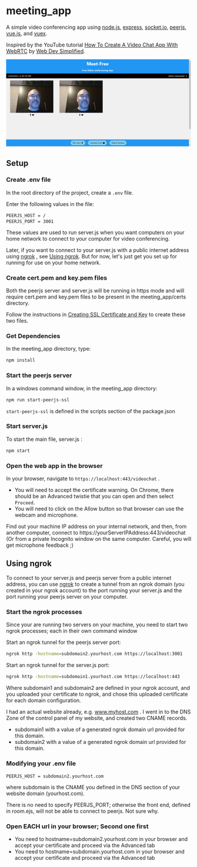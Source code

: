 # meeting_app

A simple video conferencing app using [node.js](https://nodejs.org/en/), [express](https://expressjs.com/), [socket.io](https://socket.io/), [peerjs](https://peerjs.com/), [vue.js](https://vuejs.org/), and [vuex](https://vuex.vuejs.org/).

Inspired by the YouTube tutorial [How To Create A Video Chat App With WebRTC](https://www.youtube.com/watch?v=DvlyzDZDEq4&t=1466s) by [Web Dev Simplified](https://www.youtube.com/channel/UCFbNIlppjAuEX4znoulh0Cw).

![](pic1.png)

## Setup

### Create .env file

In the root directory of the project, create a `.env` file.

Enter the following values in the file:

```
PEERJS_HOST = /
PEERJS_PORT = 3001
```

These values are used to run server.js when you want computers on your home network to connect to your computer for video conferencing.

Later, if you want to connect to your server.js with a public internet address using [ngrok](https://ngrok.com/) , see [Using ngrok](#using-ngrok). But for now, let's just get you set up for running for use on your home network.

### Create cert.pem and key.pem files

Both the peerjs server and server.js will be running in https mode and will require cert.pem and key.pem files to be present in the meeting_app/certs directory.

Follow the instructions in [Creating SSL Certificate and Key](./certs/readme.md) to create these two files.

### Get Dependencies

In the meeting_app directory, type:

```sh
npm install
```

### Start the peerjs server

In a windows command window, in the meeting_app directory:

```sh
npm run start-peerjs-ssl
```

`start-peerjs-ssl` is defined in the scripts section of the package.json

### Start server.js

To start the main file, server.js :

```sh
npm start
```

### Open the web app in the browser

In your browser, navigate to `https://localhost:443/videochat` .

- You will need to accept the certificate warning. On Chrome, there should be an Advanced twistie that you can open and then select `Proceed`.
- You will need to click on the Allow button so that browser can use the webcam and microphone.

Find out your machine IP address on your internal network, and then, from another computer, connect to https://yourServerIPAddress:443/videochat (Or from a private Incognito window on the same computer. Careful, you will get microphone feedback ;)

## Using ngrok

To connect to your server.js and peerjs server from a public internet address, you can use [ngrok](https://ngrok.com/) to create a tunnel from an ngrok domain (you created in your ngrok account) to the port running your server.js and the port running your peerjs server on your computer.

### Start the ngrok processes

Since your are running two servers on your machine, you need to start two ngrok processes; each in their own command window

Start an ngrok tunnel for the peerjs server port:

```sh
ngrok http -hostname=subdomain2.yourhost.com https://localhost:3001
```

Start an ngrok tunnel for the server.js port:

```sh
ngrok http -hostname=subdomain1.yourhost.com https://localhost:443
```

Where subdomain1 and subdomain2 are defined in your ngrok account, and you uploaded your certificate to ngrok, and chose this uploaded certificate for each domain configuration.

I had an actual website already, e.g. www.myhost.com . I went in to the DNS Zone of the control panel of my website, and created two CNAME records.

- subdomain1 with a value of a generated ngrok domain url provided for this domain.
- subdomain2 with a value of a generated ngrok domain url provided for this domain.

### Modifying your .env file

```
PEERJS_HOST = subdomain2.yourhost.com
```

where subdomain is the CNAME you defined in the DNS section of your website domain (yourhost.com).

There is no need to specify PEERJS_PORT; otherwise the front end, defined in room.ejs, will not be able to connect to peerjs. Not sure why.

### Open EACH url in your browser; Second one first

- You need to hostname=subdomain2.yourhost.com in your browser and accept your certificate and proceed via the Advanced tab
- You need to hostname=subdomain.yourhost.com in your browser and accept your certificate and proceed via the Advanced tab
